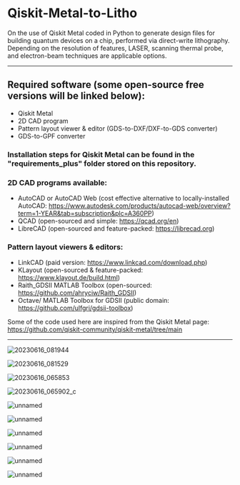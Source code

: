 # Qiskit-Metal-to-Litho
On the use of Qiskit Metal coded in Python to generate design files for building quantum devices on a chip, performed via direct-write lithography. Depending on the resolution of features, LASER, scanning thermal probe, and electron-beam techniques are applicable options. 
_________________________________________________________________________________________________________________________________________________

## Required software (some open-source free versions will be linked below):
- Qiskit Metal
- 2D CAD program
- Pattern layout viewer & editor (GDS-to-DXF/DXF-to-GDS converter)
- GDS-to-GPF converter

### Installation steps for Qiskit Metal can be found in the "requirements_plus" folder stored on this repository.

### 2D CAD programs available:
- AutoCAD or AutoCAD Web (cost effective alternative to locally-installed AutoCAD: https://www.autodesk.com/products/autocad-web/overview?term=1-YEAR&tab=subscription&plc=A360PP)
- QCAD (open-sourced and simple: https://qcad.org/en)
- LibreCAD (open-sourced and feature-packed: https://librecad.org)

### Pattern layout viewers & editors:
- LinkCAD (paid version: https://www.linkcad.com/download.php)
- KLayout (open-sourced & feature-packed: https://www.klayout.de/build.html)
- Raith_GDSII MATLAB Toolbox (open-sourced: https://github.com/ahryciw/Raith_GDSII)
- Octave/ MATLAB Toolbox for GDSII (public domain: https://github.com/ulfgri/gdsii-toolbox)

Some of the code used here are inspired from the Qiskit Metal page: 
https://github.com/qiskit-community/qiskit-metal/tree/main 
_________________________________________________________________________________________________________________________________________________

![20230616_081944](https://github.com/OJB-Quantum/Qiskit-Metal-to-Litho/assets/88035770/7c20c740-19f3-4a0e-b471-a6ab591f89c0)

![20230616_081529](https://github.com/OJB-Quantum/Qiskit-Metal-to-Litho/assets/88035770/061aa5b4-1231-449d-bdb2-3a67b2d0eea0)

![20230616_065853](https://github.com/OJB-Quantum/Qiskit-Metal-to-Litho/assets/88035770/64f21454-8bc6-4187-8a95-9addd3250546)

![20230616_065902_c](https://github.com/OJB-Quantum/Qiskit-Metal-to-Litho/assets/88035770/f60093ac-0778-42f0-818e-b5aa2d728bf0)

![unnamed](https://github.com/OJB-Quantum/Qiskit-Metal-to-Litho/assets/88035770/136c6ce6-568a-4477-ad70-89df4ee516ab)

![unnamed](https://github.com/OJB-Quantum/Qiskit-Metal-to-Litho/assets/88035770/8e46ee3b-b6c8-4299-ac25-240d0c12dc26)

![unnamed](https://github.com/OJB-Quantum/Qiskit-Metal-to-Litho/assets/88035770/b7279c5a-2e3e-4ae4-a178-97611e238094)

![unnamed](https://github.com/OJB-Quantum/Qiskit-Metal-to-Litho/assets/88035770/93227874-124c-4736-802e-37d5e365dc7a)

![unnamed](https://github.com/OJB-Quantum/Qiskit-Metal-to-Litho/assets/88035770/d2b6ae6b-03e3-4483-8e76-7ea20c6aeb34)

![unnamed](https://github.com/OJB-Quantum/Qiskit-Metal-to-Litho/assets/88035770/6993c29a-9c02-4b7c-98f8-3cddacab0ee0)


